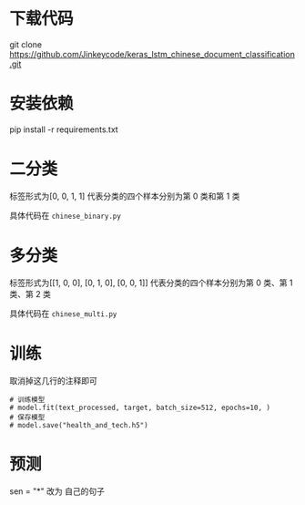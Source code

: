 # 下载代码
git clone https://github.com/Jinkeycode/keras_lstm_chinese_document_classification.git

# 安装依赖
pip install -r requirements.txt

# 二分类
标签形式为[0, 0, 1, 1] 代表分类的四个样本分别为第 0 类和第 1 类

具体代码在 `chinese_binary.py`

# 多分类
标签形式为[[1, 0, 0], [0, 1, 0], [0, 0, 1]] 代表分类的四个样本分别为第 0 类、第 1 类、第 2 类

具体代码在 `chinese_multi.py`

# 训练
取消掉这几行的注释即可
```
# 训练模型
# model.fit(text_processed, target, batch_size=512, epochs=10, )
# 保存模型
# model.save("health_and_tech.h5")
```

# 预测
sen = "*" 改为 自己的句子
